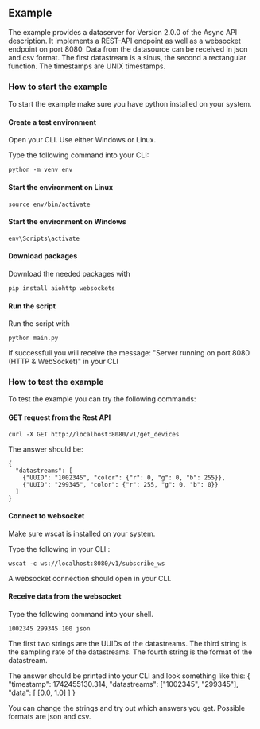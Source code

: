 ## Example 

The example provides a dataserver for Version 2.0.0 of the Async API description. 
It implements a REST-API endpoint as well as a websocket endpoint on port 8080. 
Data from the datasource can be received in json and csv format. 
The first datastream is a sinus, the second a rectangular function. 
The timestamps are UNIX timestamps. 

### How to start the example 

To start the example make sure you have python installed on your system. 

#### Create a test environment

Open your CLI. Use either Windows or Linux. 

Type the following command into your CLI: 

```
python -m venv env 
```

#### Start the environment on Linux 

```
source env/bin/activate
``` 

#### Start the environment on Windows 

```
env\Scripts\activate 
```

#### Download packages 

Download the needed packages with 
```
pip install aiohttp websockets
```

#### Run the script 

Run the script with 
```
python main.py
```

If successfull you will receive the message: "Server running on port 8080 (HTTP & WebSocket)" in your CLI

### How to test the example 

To test the example you can try the following commands: 

#### GET request from the Rest API

```
curl -X GET http://localhost:8080/v1/get_devices
```

The answer should be: 

```
{
  "datastreams": [
    {"UUID": "1002345", "color": {"r": 0, "g": 0, "b": 255}},
    {"UUID": "299345", "color": {"r": 255, "g": 0, "b": 0}}
  ]
}
```

#### Connect to websocket 

Make sure wscat is installed on your system. 

Type the following in your CLI : 
```
wscat -c ws://localhost:8080/v1/subscribe_ws
```

A websocket connection should open in your CLI. 

#### Receive data from the websocket 

Type the following command into your shell. 

```
1002345 299345 100 json
```

The first two strings are the UUIDs of the datastreams. 
The third string is the sampling rate of the datastreams. 
The fourth string is the format of the datastream. 

The answer should be printed into your CLI and look something like this: 
{
  "timestamp": 1742455130.314,
  "datastreams": ["1002345", "299345"],
  "data": [
    [0.0, 1.0]
  ]
}

You can change the strings and try out which answers you get. 
Possible formats are json and csv. 






